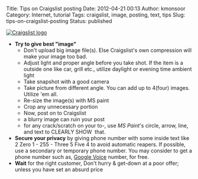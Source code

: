 Title: Tips on Craigslist posting
Date: 2012-04-21 00:13
Author: kmonsoor
Category: Internet, tutorial
Tags: craigslist, image, posting, text, tips
Slug: tips-on-craigslist-posting
Status: published

<div style="text-align:left;" dir="ltr">

[![Craigslist
logo](http://kmonsoor.files.wordpress.com/2011/07/500px-craigslist-svg.png "Craigslist.wiki")](http://kmonsoor.files.wordpress.com/2011/07/500px-craigslist-svg.png)

-   **Try to give best "image"**
    -   Don't upload big image file(s). Else Craigslist's own
        compression will make your image too bad.
    -   Adjust light and proper angle before you take shot. If the item
        is a outside one like car, grill etc., utilize daylight or
        evening time ambient light<!--more-->
    -   Take snapshot with a good camera
    -   Take picture from different angle. You can add up to 4(four)
        images. Utilize 'em all.
    -   Re-size the image(s) with MS paint
    -   Crop any unnecessary portion
    -   Now, post on to Craigslist
    -   a blurry image can ruin your post
    -   for any crack/scratch on your to-, use *MS Paint*'s circle,
        arrow, line, and text to CLEARLY SHOW  that.
-   **Secure your privacy** by giving phone number with some inside text
    like 2 Zero 1 - 255 - Three 5 Five 4 to avoid automatic reapers. If
    possible, use a secondary or temporary phone number. You may
    consider to get a phone number such as, [Google
    Voice](http://www.google.com/voice "Google Voice") number, for free.
-   **Wait** for the right customer, Don't hurry & get-down at a poor
    offer; unless you have set an absurd price

</div>
